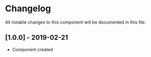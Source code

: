 # Changelog
All notable changes to this component will be documented in this file.

## [1.0.0] - 2019-02-21
- Component created

